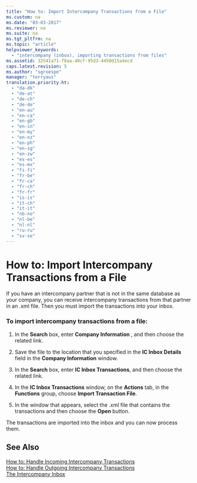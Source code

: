 ```yaml
---
title: "How to: Import Intercompany Transactions from a File"
ms.custom: na
ms.date: "03-03-2017"
ms.reviewer: na
ms.suite: na
ms.tgt_pltfrm: na
ms.topic: "article"
helpviewer_keywords: 
  - "intercompany (inbox), importing transactions from files"
ms.assetid: 32541a71-f8aa-40cf-95d3-4450d15a4ecd
caps.latest.revision: 5
ms.author: "sgroespe"
manager: "terryaus"
translation.priority.ht: 
  - "da-dk"
  - "de-at"
  - "de-ch"
  - "de-de"
  - "en-au"
  - "en-ca"
  - "en-gb"
  - "en-in"
  - "en-my"
  - "en-nz"
  - "en-ph"
  - "en-sg"
  - "en-zw"
  - "es-es"
  - "es-mx"
  - "fi-fi"
  - "fr-be"
  - "fr-ca"
  - "fr-ch"
  - "fr-fr"
  - "is-is"
  - "it-ch"
  - "it-it"
  - "nb-no"
  - "nl-be"
  - "nl-nl"
  - "ru-ru"
  - "sv-se"
---
```

# How to: Import Intercompany Transactions from a File
If you have an intercompany partner that is not in the same database as your company, you can receive intercompany transactions from that partner in an .xml file. Then you must import the transactions into your inbox.  
  
### To import intercompany transactions from a file:  
  
1.  In the **Search** box, enter **Company Information** , and then choose the related link.  
  
2.  Save the file to the location that you specified in the **IC Inbox Details** field in the **Company Information** window.  
  
3.  In the **Search** box, enter **IC Inbox Transactions**, and then choose the related link.  
  
4.  In the **IC Inbox Transactions** window, on the **Actions** tab, in the **Functions** group, choose **Import Transaction File**.  
  
5.  In the window that appears, select the .xml file that contains the transactions and then choose the **Open** button.  
  
 The transactions are imported into the inbox and you can now process them.  
  
## See Also  
 [How to: Handle Incoming Intercompany Transactions](../Finance/how-to-handle-incoming-intercompany-transactions.md)   
 [How to: Handle Outgoing Intercompany Transactions](../Finance/how-to-handle-outgoing-intercompany-transactions.md)   
 [The Intercompany Inbox](../Finance/the-intercompany-inbox.md)